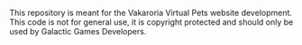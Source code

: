 This repository is meant for the Vakaroria Virtual Pets website development.
This code is not for general use, it is copyright protected and should only be used by Galactic Games Developers.
